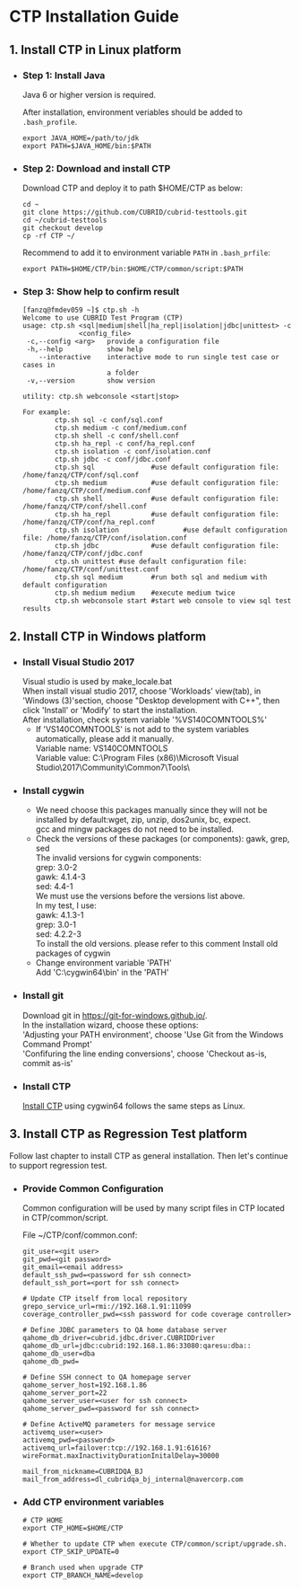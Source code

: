 # CTP Installation Guide

## 1. Install CTP in Linux platform

* ### Step 1: Install Java

  Java 6 or higher version is required.

  After installation, environment veriables should be added to `.bash_profile`.

      export JAVA_HOME=/path/to/jdk
      export PATH=$JAVA_HOME/bin:$PATH

* ### Step 2: Download and install CTP

  Download CTP and deploy it to path $HOME/CTP as below:

      cd ~
      git clone https://github.com/CUBRID/cubrid-testtools.git
      cd ~/cubrid-testtools 
      git checkout develop
      cp -rf CTP ~/

  Recommend to add it to environment variable `PATH` in `.bash_prfile`:

      export PATH=$HOME/CTP/bin:$HOME/CTP/common/script:$PATH

* ### Step 3: Show help to confirm result

      [fanzq@fmdev059 ~]$ ctp.sh -h
      Welcome to use CUBRID Test Program (CTP)
      usage: ctp.sh <sql|medium|shell|ha_repl|isolation|jdbc|unittest> -c
                    <config_file>
       -c,--config <arg>   provide a configuration file
       -h,--help           show help
          --interactive    interactive mode to run single test case or cases in
                           a folder
       -v,--version        show version

      utility: ctp.sh webconsole <start|stop>

      For example: 
              ctp.sh sql -c conf/sql.conf
              ctp.sh medium -c conf/medium.conf
              ctp.sh shell -c conf/shell.conf
              ctp.sh ha_repl -c conf/ha_repl.conf
              ctp.sh isolation -c conf/isolation.conf
              ctp.sh jdbc -c conf/jdbc.conf
              ctp.sh sql              #use default configuration file: /home/fanzq/CTP/conf/sql.conf
              ctp.sh medium           #use default configuration file: /home/fanzq/CTP/conf/medium.conf
              ctp.sh shell            #use default configuration file: /home/fanzq/CTP/conf/shell.conf
              ctp.sh ha_repl          #use default configuration file: /home/fanzq/CTP/conf/ha_repl.conf
              ctp.sh isolation                #use default configuration file: /home/fanzq/CTP/conf/isolation.conf
              ctp.sh jdbc             #use default configuration file: /home/fanzq/CTP/conf/jdbc.conf
              ctp.sh unittest #use default configuration file: /home/fanzq/CTP/conf/unittest.conf
              ctp.sh sql medium       #run both sql and medium with default configuration
              ctp.sh medium medium    #execute medium twice
              ctp.sh webconsole start #start web console to view sql test results

## 2. Install CTP in Windows platform  
* ### Install Visual Studio 2017  
    Visual studio is used by make_locale.bat  
    When install visual studio 2017, choose 'Workloads' view(tab), in 'Windows (3)'section, choose "Desktop development with C++", then click 'Install' or 'Modify' to start the installation.  
    After installation, check system variable '%VS140COMNTOOLS%'   
  * If 'VS140COMNTOOLS' is not add to the system variables automatically, please add it manually.  
      Variable name: VS140COMNTOOLS  
      Variable value: C:\Program Files (x86)\Microsoft Visual Studio\2017\Community\Common7\Tools\     
* ### Install cygwin  
  * We need choose this packages manually since they will not be installed by default:wget, zip, unzip, dos2unix, bc, expect.  
      gcc and mingw packages do not need to be installed.  
  * Check the versions of these packages (or components): gawk, grep, sed  
      The invalid versions for cygwin components:  
      grep: 3.0-2  
      gawk: 4.1.4-3  
      sed: 4.4-1  
      We must use the versions before the versions list above.  
      In my test, I use:  
      gawk: 4.1.3-1  
      grep: 3.0-1  
      sed: 4.2.2-3  
      To install the old versions. please refer to this comment Install old packages of cygwin  
  * Change environment variable 'PATH'  
    Add 'C:\cygwin64\bin' in the 'PATH' 
* ### Install git  
    Download git in https://git-for-windows.github.io/.  
    In the installation wizard, choose these options:  
    'Adjusting your PATH environment', choose 'Use Git from the Windows Command Prompt'  
    'Confifuring the line ending conversions', choose 'Checkout as-is, commit as-is'  
* ### Install CTP   
    [Install CTP](#1-install-ctp-in-linux-platform) using cygwin64 follows the same steps as Linux.  

## 3. Install CTP as Regression Test platform

  Follow last chapter to install CTP as general installation. Then let's continue to support regression test.

* ### Provide Common Configuration

    Common configuration will be used by many script files in CTP located in CTP/common/script.

    File ~/CTP/conf/common.conf:

      git_user=<git user>
      git_pwd=<git password>
      git_email=<email address>
      default_ssh_pwd=<password for ssh connect>
      default_ssh_port=<port for ssh connect>

      # Update CTP itself from local repository
      grepo_service_url=rmi://192.168.1.91:11099
      coverage_controller_pwd=<ssh password for code coverage controller>

      # Define JDBC parameters to QA home database server
      qahome_db_driver=cubrid.jdbc.driver.CUBRIDDriver
      qahome_db_url=jdbc:cubrid:192.168.1.86:33080:qaresu:dba::
      qahome_db_user=dba
      qahome_db_pwd=

      # Define SSH connect to QA homepage server
      qahome_server_host=192.168.1.86
      qahome_server_port=22
      qahome_server_user=<user for ssh connect>
      qahome_server_pwd=<password for ssh connect>

      # Define ActiveMQ parameters for message service
      activemq_user=<user>
      activemq_pwd=<password>
      activemq_url=failover:tcp://192.168.1.91:61616?wireFormat.maxInactivityDurationInitalDelay=30000

      mail_from_nickname=CUBRIDQA_BJ
      mail_from_address=dl_cubridqa_bj_internal@navercorp.com

* ### Add CTP environment variables  
    ```
    # CTP HOME
    export CTP_HOME=$HOME/CTP

    # Whether to update CTP when execute CTP/common/script/upgrade.sh. 
    export CTP_SKIP_UPDATE=0

    # Branch used when upgrade CTP
    export CTP_BRANCH_NAME=develop
    ```
